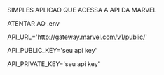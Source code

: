 SIMPLES APLICAO QUE ACESSA A API DA MARVEL

ATENTAR AO .env

API_URL='http://gateway.marvel.com/v1/public/'

API_PUBLIC_KEY='seu api key'

API_PRIVATE_KEY='seu api key'
